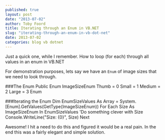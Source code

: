 ```yaml
---
published: true
layout: post
date: "2013-07-02"
author: Toby Foord
title: Iterating through an Enum in VB.NET
slug: "iterating-through-an-enum-in-vb-dot-net"
date: 2013-07-02
categories: blog vb dotnet
---
```


Just a quick one, while I remember. How to loop (for each) through all values in an enum in VB.NET

For demonstration purposes, lets say we have an `Enum` of image sizes that we need to look through.

###The Enum
    Public Enum ImageSizeEnum
    	Thumb = 0
        Small = 1
        Medium = 2
		Large = 3
    Enum
	
###Iterating the Enum
    Dim EnumSizeValues As Array = System.[Enum].GetValues(GetType(ImageSizeEnum))
    For Each Size As ImageSizeEnum In EnumSizeValues
    	'Do something clever with Size
        Console.WriteLine("Size: {0}", Size)
    Next



Awesome! I hit a need to do this and figured it would be a real pain. In the end this was a fairly elegant and simple solution.

